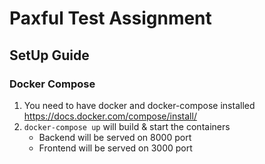 # Paxful Test Assignment

## SetUp Guide

### Docker Compose

1. You need to have docker and docker-compose installed
   https://docs.docker.com/compose/install/
1. `docker-compose up` will build & start the containers
    - Backend will be served on 8000 port
    - Frontend will be served on 3000 port
